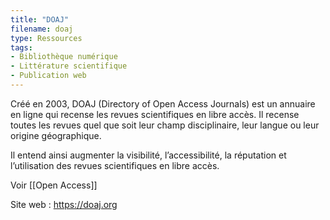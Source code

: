 ```yaml
---
title: "DOAJ"
filename: doaj
type: Ressources
tags:
- Bibliothèque numérique
- Littérature scientifique
- Publication web
---
```


Créé en 2003, DOAJ (Directory of Open Access Journals) est un annuaire en ligne qui recense les revues scientifiques en libre accès. Il recense toutes les revues quel que soit leur champ disciplinaire, leur langue ou leur origine géographique. 

Il entend ainsi augmenter la visibilité, l’accessibilité, la réputation et l’utilisation des revues scientifiques en libre accès.

Voir [[Open Access]]

Site web : <https://doaj.org>

